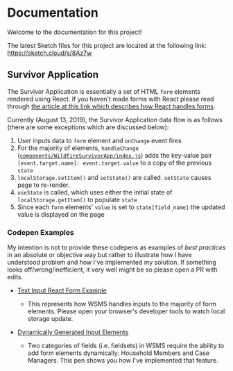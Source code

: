 # Documentation

Welcome to the documentation for this project!

The latest Sketch files for this project are located at the following link: https://sketch.cloud/s/8Az7w

## Survivor Application

The Survivor Application is essentially a set of HTML `form` elements rendered using React. If you haven't made forms with React please read through <a href="https://reactjs.org/docs/forms.html">the article at this link which describes how React handles forms</a>.

Currently (August 13, 2019), the Survivor Application data flow is as follows (there are some exceptions which are discussed below):

1. User inputs data to `form` element and `onChange` event fires
2. For the majority of elements, `handleChange` (<a href="https://github.com/vishalbakshi/CallForCode/blob/master/src/components/WildfireSurvivorApp/index.js#L25">`components/WildfireSurvivorApp/index.js`</a>) adds the key-value pair `[event.target.name]: event.target.value` to a copy of the previous `state`
3. `localStorage.setItem()` and `setState()` are called. `setState` causes page to re-render.
4. `useState` is called, which uses either the initial state of `localStorage.getItem()` to populate `state` 
5. Since each `form` elements' `value` is set to `state[field_name]` the updated value is displayed on the page

### Codepen Examples

My intention is not to provide these codepens as examples of _best practices_ in an absolute or objective way but rather to illustrate how I have understood problem and how I've implemented my solution. If something looks off/wrong/inefficient, it very well might be so please open a PR with edits.

- <a href="https://codepen.io/vishalbakshi/pen/ZEzQaOE?editors=1010">Text Input React Form Example</a>
  - This represents how WSMS handles inputs to the majority of form elements. Please open your browser's developer tools to watch local storage update.

- <a href="https://codepen.io/vishalbakshi/pen/RwbrxyX?editors=0010">Dynamically Generated Input Elements</a>
   - Two categories of fields (i.e. fieldsets) in WSMS require the ability to add form elements dynamically: Household Members and Case Managers. This pen shows you how I've implemented that feature.
   
   
